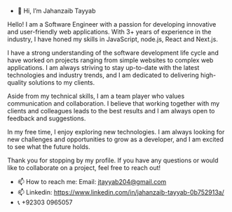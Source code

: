 - 👋 Hi, I’m Jahanzaib Tayyab

Hello! I am a Software Engineer with a passion for developing innovative and user-friendly web applications. With 3+ years of experience in the industry, I have honed my skills in JavaScript, node.js, React and Next.js.

I have a strong understanding of the software development life cycle and have worked on projects ranging from simple websites to complex web applications. I am always striving to stay up-to-date with the latest technologies and industry trends, and I am dedicated to delivering high-quality solutions to my clients.

Aside from my technical skills, I am a team player who values communication and collaboration. I believe that working together with my clients and colleagues leads to the best results and I am always open to feedback and suggestions.

In my free time, I enjoy exploring new technologies. I am always looking for new challenges and opportunities to grow as a developer, and I am excited to see what the future holds.

Thank you for stopping by my profile. If you have any questions or would like to collaborate on a project, feel free to reach out!
- 📫 How to reach me: Email: jtayyab204@gmail.com 
- 📫 Linkedin: https://www.linkedin.com/in/jahanzaib-tayyab-0b752913a/
- 📞 +92303 0965057

<!---
JahanzaibTayyab/JahanzaibTayyab is a ✨ special ✨ repository because its `README.md` (this file) appears on your GitHub profile.
You can click the Preview link to take a look at your changes.
--->
